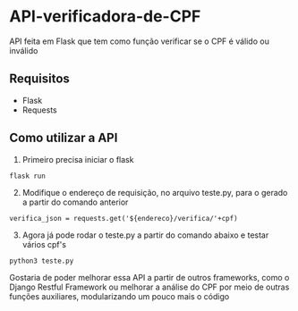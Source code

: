 # API-verificadora-de-CPF
API feita em Flask que tem como função verificar se o CPF é válido ou inválido 

## Requisitos

- Flask
- Requests

## Como utilizar a API

1. Primeiro precisa iniciar o flask

```shell
flask run 
```

2. Modifique o endereço de requisição, no arquivo teste.py, para o gerado a partir do comando anterior

```shell
verifica_json = requests.get('${endereco}/verifica/'+cpf)
```

3. Agora já pode rodar o teste.py a partir do comando abaixo e testar vários cpf's

```shell
python3 teste.py
```

Gostaria de poder melhorar essa API a partir de outros frameworks, como o Django Restful Framework ou melhorar a análise do CPF por meio de outras funções auxiliares, modularizando um pouco mais o código